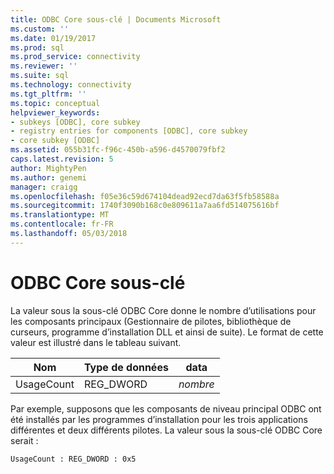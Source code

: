 ```yaml
---
title: ODBC Core sous-clé | Documents Microsoft
ms.custom: ''
ms.date: 01/19/2017
ms.prod: sql
ms.prod_service: connectivity
ms.reviewer: ''
ms.suite: sql
ms.technology: connectivity
ms.tgt_pltfrm: ''
ms.topic: conceptual
helpviewer_keywords:
- subkeys [ODBC], core subkey
- registry entries for components [ODBC], core subkey
- core subkey [ODBC]
ms.assetid: 055b31fc-f96c-450b-a596-d4570079fbf2
caps.latest.revision: 5
author: MightyPen
ms.author: genemi
manager: craigg
ms.openlocfilehash: f05e36c59d674104dead92ecd7da63f5fb58588a
ms.sourcegitcommit: 1740f3090b168c0e809611a7aa6fd514075616bf
ms.translationtype: MT
ms.contentlocale: fr-FR
ms.lasthandoff: 05/03/2018
---
```

# <a name="odbc-core-subkey"></a>ODBC Core sous-clé
La valeur sous la sous-clé ODBC Core donne le nombre d’utilisations pour les composants principaux (Gestionnaire de pilotes, bibliothèque de curseurs, programme d’installation DLL et ainsi de suite). Le format de cette valeur est illustré dans le tableau suivant.  
  
|Nom|Type de données|data|  
|----------|---------------|----------|  
|UsageCount|REG_DWORD|*nombre*|  
  
 Par exemple, supposons que les composants de niveau principal ODBC ont été installés par les programmes d’installation pour les trois applications différentes et deux différents pilotes. La valeur sous la sous-clé ODBC Core serait :  
  
```  
UsageCount : REG_DWORD : 0x5  
```

